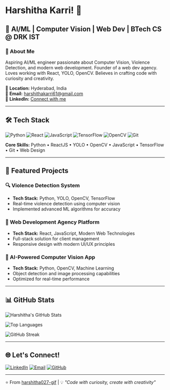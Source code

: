 # Harshitha Karri! 👋

## 🚀 AI/ML | Computer Vision | Web Dev | BTech CS @ DRK IST

### 🌟 About Me
Aspiring AI/ML engineer passionate about Computer Vision, Violence Detection, and modern web development. Founder of a web dev agency. Loves working with React, YOLO, OpenCV. Believes in crafting code with curiosity and creativity.

📍 **Location:** Hyderabad, India  
📧 **Email:** harshithakarri61@gmail.com  
💼 **LinkedIn:** [Connect with me](https://linkedin.com/in/harshitha-k-bb6b30319/)

---

## 🛠️ Tech Stack

![Python](https://img.shields.io/badge/Python-3776AB?style=for-the-badge&logo=python&logoColor=white)
![React](https://img.shields.io/badge/React-20232A?style=for-the-badge&logo=react&logoColor=61DAFB)
![JavaScript](https://img.shields.io/badge/JavaScript-F7DF1E?style=for-the-badge&logo=javascript&logoColor=black)
![TensorFlow](https://img.shields.io/badge/TensorFlow-FF6F00?style=for-the-badge&logo=tensorflow&logoColor=white)
![OpenCV](https://img.shields.io/badge/OpenCV-27338e?style=for-the-badge&logo=OpenCV&logoColor=white)
![Git](https://img.shields.io/badge/GIT-E44C30?style=for-the-badge&logo=git&logoColor=white)

**Core Skills:** Python • ReactJS • YOLO • OpenCV • JavaScript • TensorFlow • Git • Web Design

---

## 🎯 Featured Projects

### 🔍 Violence Detection System
- **Tech Stack:** Python, YOLO, OpenCV, TensorFlow
- Real-time violence detection using computer vision
- Implemented advanced ML algorithms for accuracy

### 💼 Web Development Agency Platform
- **Tech Stack:** React, JavaScript, Modern Web Technologies
- Full-stack solution for client management
- Responsive design with modern UI/UX principles

### 🤖 AI-Powered Computer Vision App
- **Tech Stack:** Python, OpenCV, Machine Learning
- Object detection and image processing capabilities
- Optimized for real-time performance

---

## 📊 GitHub Stats

![Harshitha's GitHub Stats](https://github-readme-stats.vercel.app/api?username=harshitha027-gif&show_icons=true&theme=radical)

![Top Languages](https://github-readme-stats.vercel.app/api/top-langs/?username=harshitha027-gif&layout=compact&theme=radical)

![GitHub Streak](https://github-readme-streak-stats.herokuapp.com/?user=harshitha027-gif&theme=radical)

---

## 🌐 Let's Connect!

[![LinkedIn](https://img.shields.io/badge/LinkedIn-0077B5?style=for-the-badge&logo=linkedin&logoColor=white)](https://linkedin.com/in/harshitha-k-bb6b30319/)
[![Email](https://img.shields.io/badge/Email-D14836?style=for-the-badge&logo=gmail&logoColor=white)](mailto:harshithakarri61@gmail.com)
[![GitHub](https://img.shields.io/badge/GitHub-100000?style=for-the-badge&logo=github&logoColor=white)](https://github.com/harshitha027-gif)

---

⭐️ From [harshitha027-gif](https://github.com/harshitha027-gif) | 💡 *"Code with curiosity, create with creativity"*
